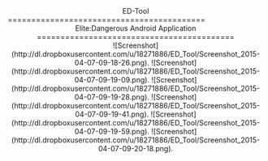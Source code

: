 <center>ED-Tool</center>
==========================================
<center>Elite:Dangerous Android Application</center>

<center>==========================================</center>

<center>![Screenshot](http://dl.dropboxusercontent.com/u/18271886/ED_Tool/Screenshot_2015-04-07-09-18-26.png).
![Screenshot]
(http://dl.dropboxusercontent.com/u/18271886/ED_Tool/Screenshot_2015-04-07-09-19-09.png).
![Screenshot]
(http://dl.dropboxusercontent.com/u/18271886/ED_Tool/Screenshot_2015-04-07-09-19-28.png).
![Screenshot]
(http://dl.dropboxusercontent.com/u/18271886/ED_Tool/Screenshot_2015-04-07-09-19-41.png).
![Screenshot]
(http://dl.dropboxusercontent.com/u/18271886/ED_Tool/Screenshot_2015-04-07-09-19-59.png).
![Screenshot]
(http://dl.dropboxusercontent.com/u/18271886/ED_Tool/Screenshot_2015-04-07-09-20-18.png).</center>
